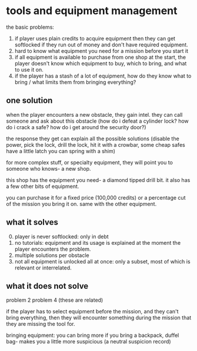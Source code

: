# tools and equipment management

the basic problems:

1. if player uses plain credits to acquire equipment then they can get softlocked if they run out of money and don't have required equipment.
2. hard to know what equipment you need for a mission before you start it
3. if all equipment is available to purchase from one shop at the start, the player doesn't know which equipment to buy, which to bring, and what to use it on.
4. if the player has a stash of a lot of equipment, how do they know what to bring / what limits them from bringing everything?

## one solution

when the player encounters a new obstacle, they gain intel.
they can call someone and ask about this obstacle (how do i defeat a cylinder lock? how do i crack a safe? how do i get around the security door?)

the response they get can explain all the possible solutions
(disable the power, pick the lock, drill the lock, hit it with a crowbar, some cheap safes have a little latch you can spring with a shim)

for more complex stuff, or specialty equipment, they will point you to someone who knows- a new shop.

this shop has the equipment you need- a diamond tipped drill bit.
it also has a few other bits of equipment.

you can purchase it for a fixed price (100,000 credits) or a percentage cut of the mission you bring it on.
same with the other equipment.

## what it solves

0. player is never softlocked: only in debt
1. no tutorials: equipment and its usage is explained at the moment the player encounters the problem.
2. multiple solutions per obstacle
3. not all equipment is unlocked all at once: only a subset, most of which is relevant or interrelated.

## what it does not solve

problem 2
problem 4 (these are related)

if the player has to select equipment before the mission,
and they can't bring everything,
then they will encounter something during the mission that they are missing the tool for.

bringing equipment:
    you can bring more if you bring a backpack, duffel bag- makes you a little more suspicious (a neutral suspicion record)


